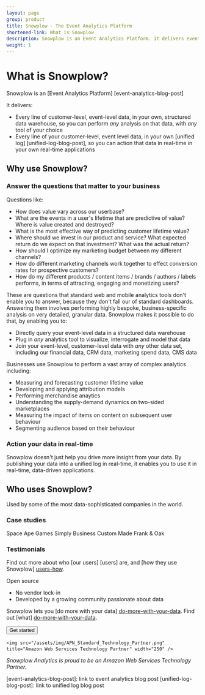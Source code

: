 ```yaml
---
layout: page
group: product
title: Snowplow - The Event Analytics Platform
shortened-link: What is Snowplow 
description: Snowplow is an Event Analytics Platform. It delivers event line of your own, customer-level, event-level data, from all your channels, platforms and services, into your own structured data warehouse and unified log
weight: 1
---
```




# What is Snowplow?

Snowplow is an [Event Analytics Platform] [event-analytics-blog-post]

It delivers:

* Every line of customer-level, event-level data, in your own, structured data warehouse, so you can perform *any* analysis on that data, with *any* tool of your choice
* Every line of your customer-level, event level data, in your own [unified log] [unified-log-blog-post], so you can action that data in real-time in your own real-time applications

## Why use Snowplow?

### Answer the questions that matter to your business

Questions like:

* How does value vary across our userbase?
* What are the events in a user's lifetime that are predictive of value? Where is value created and destroyed?
* What is the most effective way of predicting customer lifetime value?
* Where should we invest in our product and service? What expected return do we expect on that investment? What was the actual return?
* How should I optimize my marketing budget between my different channels?
* How do different marketing channels work together to effect conversion rates for prospective customers?
* How do my different products / content items / brands / authors / labels performs, in terms of attracting, engaging and monetizing users?

These are questions that standard web and mobile analytics tools don't enable  you to answer, because they don't fall our of standard dashboards. Answering them involves performing highly bespoke, business-specific analysis on very detailed, granular data. Snowplow makes it possible to do that, by enabling you to:

* Directly query your event-level data in a structured data warehouse 
* Plug in *any* analytics tool to visualize, interrogate and model that data
* Join your event-level, customer-level data with *any* other data set, including our financial data, CRM data, marketing spend data, CMS data

Businesses use Snowplow to perform a vast array of complex analytics including:

* Measuring and forecasting customer lifetime value
* Developing and applying attribution models
* Performing merchandise anaytics
* Understanding the supply-demand dynamics on two-sided marketplaces
* Measuring the impact of items on content on subsequent user behaviour
* Segmenting audience based on their behaviour


### Action your data in real-time

Snowplow doesn't just help you drive more insight from your data. By publishing your data into a unified log in real-time, it enables you to use it in real-time, data-driven applications.

## Who uses Snowplow?

Used by some of the most data-sophisticated companies in the world.

### Case studies

Space Ape Games
Simply Business
Custom Made
Frank & Oak

### Testimonials



Find out more about who [our users] [users] are, and [how they use Snowplow] [users-how].

Open source

* No vendor lock-in
* Developed by a growing community passionate about data

Snowplow lets you [do more with your data] [do-more-with-your-data]. Find out [what] [do-more-with-your-data]. 

<div class="html">
	<a href="get-started.html">
		<button class="btn btn-large btn-primary" type="button">Get started</button>
	</a>

	<img src="/assets/img/APN_Standard_Technology_Partner.png" title="Amazon Web Services Technology Partner" width="250" />
</div>

*Snowplow Analytics is proud to be an Amazon Web Services Technology Partner.*


[do-more-with-your-data]: do-more-with-your-data.html
[get-started]: get-started.html
[amazon-logo]: /assets/img/APN_Standard_Technology_Partner.png 
[users-are]: /about/users.html
[users-how]: /about/users.html#how
[event-analytics-blog-post]: link to event analytics blog post
[unified-log-blog-post]: link to unified log blog post
